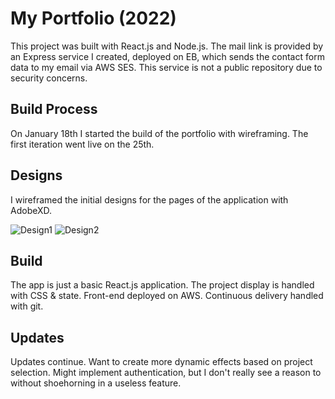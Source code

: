 # My Portfolio (2022)

This project was built with React.js and Node.js. The mail link is provided by an Express service I created, deployed on EB, which sends the contact form data to my email via AWS SES. This service is not a public repository due to security concerns.

## Build Process

On January 18th I started the build of the portfolio with wireframing. The first iteration went live on the 25th.

## Designs

I wireframed the initial designs for the pages of the application with AdobeXD.

![Design1](https://i.imgur.com/BlHbKxM.png)
![Design2](https://i.imgur.com/yMFR2J7.png)


## Build

The app is just a basic React.js application. The project display is handled with CSS & state. Front-end deployed on AWS. Continuous delivery handled with git.

## Updates

Updates continue. Want to create more dynamic effects based on project selection.
Might implement authentication, but I don't really see a reason to without shoehorning in a useless feature.
